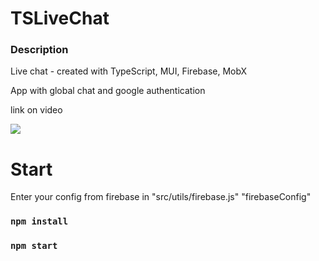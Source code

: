 # TSLiveChat

### Description 
Live chat - created with TypeScript, MUI, Firebase, MobX

App with global chat and google authentication

link on video 

<a target="_blank" href="https://youtu.be/ABJrr9FWq-I">
    <img src="https://shields.io/badge/-YouTube-red"/>
</a>

# Start 

Enter your config from firebase in "src/utils/firebase.js" "firebaseConfig"
### `npm install`
### `npm start`
